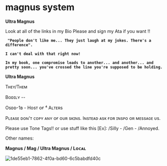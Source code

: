 # magnus system
**Ultra Magnus**

Look at all of the links in my Bio Please and sign my Ata if you want !! 

**` "People don't like me... They just laugh at my jokes. There's a difference".`**

**`I can't deal with that right now!`**

**`In my book, one compromise leads to another... and another... and pretty soon... you've crossed the line you're supposed to be holding.`**

**Ultra Magnus**

Tʜᴇʏ/Tʜᴇᴍ

Bᴏᴅɪʟʏ --

Osᴅᴅ-1ʙ - Hᴏsᴛ ᴏғ ⁴ Aʟᴛᴇʀs

Pʟᴇᴀsᴇ ᴅᴏɴ'ᴛ ᴄᴏᴘʏ ᴀɴʏ ᴏғ ᴏᴜʀ sᴋɪɴs. Iɴsᴛᴇᴀᴅ ᴀsᴋ ғᴏʀ ɪɴsᴘᴏ ᴏʀ ᴍᴇssᴀɢᴇ ᴜs.

Please use Tone Tags!! or use stuff like this [Ex]: /Silly - /Gen - /Annoyed.

Other names:

**Magnus / Mag / Ultra Magnus / Lᴏᴄᴀʟ**






![1de55eb1-7862-4f0a-bd60-6c5babdfd40c](https://github.com/user-attachments/assets/5f6b6be4-c439-4a28-af0e-f679c9f0316e)





